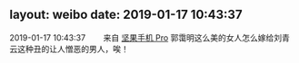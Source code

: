 layout: weibo
date: 2019-01-17 10:43:37
---
2019-01-17 10:43:37  &nbsp;&nbsp;&nbsp;&nbsp;&nbsp;&nbsp; 来自 <a href="http://app.weibo.com/t/feed/Z4AgP" rel="nofollow">坚果手机 Pro</a>
郭霭明这么美的女人怎么嫁给刘青云这种丑的让人憎恶的男人，唉！ ​​​
